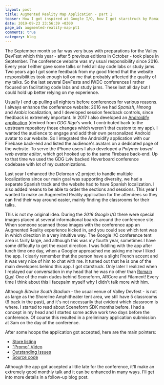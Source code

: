 ```yaml
---
layout: post
title: Augmented Reality Map Application - part 1
teaser: How I got inspired at Google I/O, how I got starstruck by Romain Guy, and how this all connects to Valley Devfest
date: 2019-09-23 23:56:39 +0300
page_id: augmented-reality-map-pt1
comments: true
category: blog
---
```

The September month so far was very busy with preparations for the Valley DevFest which this year - after 5 previous editions in October - took place in September. The conference website was my usual responsibility since 2016. Every year I either gave some talks or held all day code labs or study jams. Two years ago I got some feedback from my good friend that the website responsibilities took enough toll on me that probably affected the quality of my talks. So the last several DevFests and IWDC conferences I rather focused on facilitating code labs and study jams. These last all day but I could hold up better relying on my experience.

Usually I end up pulling all nighters before conferences for various reasons. I always enhance the conference website: 2016 we had _Spanish_, _Hmong_ and _Arabic_ localization, and I developed session feedback controls, since feedback is extremely important. In 2017 I also developed an [Androidify application](https://github.com/gdgfresno/androidify-yourself) (derived from _GDG Riga_'s work, I contributed back to the upstream repository those changes which weren't that custom to my app). I wanted the audience to engage and add their own personalized Android avatar to our website. So I integrated the Androidify application with our Firebase back-end and listed the audience's avatars on a dedicated page of the website. To serve the iPhone users I also developed a _Polymer based web avatar editor_, which got hooked up to the same Firebase back-end. Up to that time we used the GDG Lviv backed Hoverboard conference codebase with lot of my customizations.

Last year I enhanced the Delorean v2 project to handle multiple localizations since our main goal was supporting diversity, we had a separate Spanish track and the website had to have Spanish localization. I also added means to be able to order the sections and sessions. This year I wanted to make an Augmented Reality application for the attendees so they can find their way around easier, mainly finding the classrooms for their talks.

This is not my original idea. During the _2019 Google I/O_ there were special images placed at several informational boards around the conference site. When someone scanned those images with the conference app an Augmented Reality experience kicked in, and you could see which tent was in which direction in a very intuitive way. The Google I/O conference tent area is fairly large, and although this was my fourth year, sometimes I have some difficulty to get the exact direction. I was fiddling with the app after lunch time one day, when a Googler approached me asking me how I liked the app. I clearly remember that the person have a slight French accent and it was very nice of him to chat with me. It turned out that he is one of the main developers behind this app. I got starstruck. Only later I realized when I replayed our conversation in my head that he was no other than [Romain Guy](https://twitter.com/romainguy)! One of the main dudes behind Sceneform, ARCore and Filament! Every time I think about this I facepalm myself why I didn't talk more with him.

Although _Bitwise South Stadium_ - the usual venue of Valley Devfest - is not as large as the Shoreline Amphitheater tent area, we still have 5 classrooms (6 back in the past), and it's not necessarily that evident which classroom is where. I started to read about Sceneform SDK months before. I had a concept in my head and I started some active work two days before the conference. Of course this resulted in a preliminary application submission at 3am on the day of the conference.

After some hoops the application got accepted, here are the main pointers:
* [Store listing](https://play.google.com/store/apps/details?id=com.valleydevfest.armap)
* ["Promo" Video](https://www.youtube.com/watch?v=vHz358sAPLM)
* [Outstanding Issues](https://github.com/gdgfresno/DevfestARMap/issues)
* [Source code](https://github.com/gdgfresno/DevfestARMap)

Although the app got accepted a little late for the conference, it'll make an extremely good monthly talk and it can be enhanced in many ways. I'll get into more details in a follow-up blog post.
